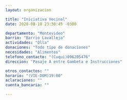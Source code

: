```yaml
---
layout: organizacion

title: "Iniciativa Vecinal"
date: 2020-08-10 23:30:45 -0300

departamento: "Montevideo"
barrio: "Barrio Lavalleja"
actividades: "Olla"
donaciones: "Todo tipo de donaciones"
necesidades: "Alimentos"
telefono_contacto: "(Cuqui)096205476"
direccion: "Pasaje A entre Gambeta e Instrucciones"

otros_contactos: ""
horario: "(VIE-DOM)19:00"
aclaraciones: ""
cuenta_bancaria: ""

---
```

